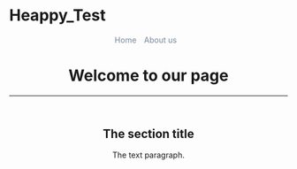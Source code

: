 # Heappy_Test
<!DOCTYPE html>
<html>
  <head>
    <title>I tried so hard</title>
    <style>
      li {
        display: inline-block; 
        margin-right: 10px;
        color: #778899;
      }
    </style>
  </head>
  <body>
    <header>
      <nav>
        <ul style="padding:0;">
          <li>Home</li>
          <li>About us</li>
        </ul>
      </nav>
      <h1>Welcome to our page</h1>
      <hr>
    </header>
    <article>
      <header>
        <h2>The section title</h2>
        <p>The text paragraph.</p>
      </header>
    </article>
  </body>
</html>
